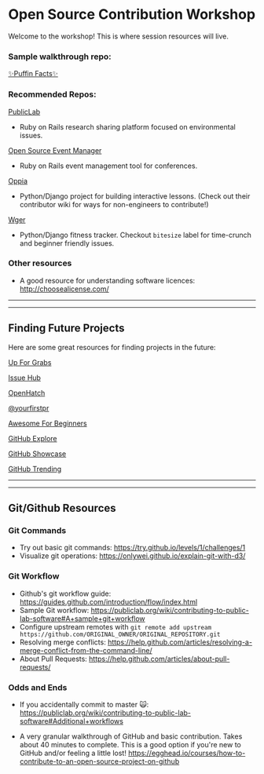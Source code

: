 # Open Source Contribution Workshop

Welcome to the workshop! This is where session resources will live.

### Sample walkthrough repo: 
[✨Puffin Facts✨](https://github.com/nicole-a-tesla/puffin_facts)


### Recommended Repos:

[PublicLab](https://github.com/publiclab/plots2)

- Ruby on Rails research sharing platform focused on environmental issues. 

[Open Source Event Manager](https://github.com/openSUSE/osem)

- Ruby on Rails event management tool for conferences.

[Oppia](https://github.com/oppia/oppia)

- Python/Django project for building interactive lessons. (Check out their contributor wiki for ways for non-engineers to contribute!)

[Wger](https://github.com/wger-project/wger)

- Python/Django fitness tracker. Checkout `bitesize` label for time-crunch and beginner friendly issues.  


### Other resources
- A good resource for understanding software licences: http://choosealicense.com/


***
***


## Finding Future Projects

Here are some great resources for finding projects in the future:

[Up For Grabs](http://up-for-grabs.net/)

[Issue Hub](http://issuehub.io/)

[OpenHatch](https://openhatch.org/)

[@yourfirstpr](https://twitter.com/yourfirstpr)

[Awesome For Beginners](https://github.com/MunGell/awesome-for-beginners)

[GitHub Explore](https://github.com/explore)

[GitHub Showcase](https://github.com/showcases)

[GitHub Trending](https://gitHub.com/trending)


***
***


## Git/Github Resources
### Git Commands
* Try out basic git commands: 
https://try.github.io/levels/1/challenges/1
* Visualize git operations: 
https://onlywei.github.io/explain-git-with-d3/

### Git Workflow
* Github's git workflow guide: https://guides.github.com/introduction/flow/index.html
* Sample Git workflow:
 https://publiclab.org/wiki/contributing-to-public-lab-software#A+sample+git+workflow
* Configure upstream remotes with `git remote add upstream https://github.com/ORIGINAL_OWNER/ORIGINAL_REPOSITORY.git`
* Resolving merge conflicts: 
https://help.github.com/articles/resolving-a-merge-conflict-from-the-command-line/
* About Pull Requests:
https://help.github.com/articles/about-pull-requests/


### Odds and Ends
* If you accidentally commit to master 🙀:
https://publiclab.org/wiki/contributing-to-public-lab-software#Additional+workflows

* A very granular walkthrough of GitHub and basic contribution. Takes about 40 minutes to complete. This is a good option if you're new to GitHub and/or feeling a little lost! https://egghead.io/courses/how-to-contribute-to-an-open-source-project-on-github